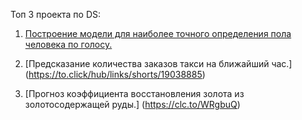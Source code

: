 Топ 3 проекта по DS:

1. [Построение модели для наиболее точного определения пола человека по голосу. ](https://clc.to/T3Zhpg)

2. [Предсказание количества заказов такси на ближайший час.] (https://to.click/hub/links/shorts/19038885)

3. [Прогноз коэффициента восстановления золота из золотосодержащей руды.] (https://clc.to/WRgbuQ)
